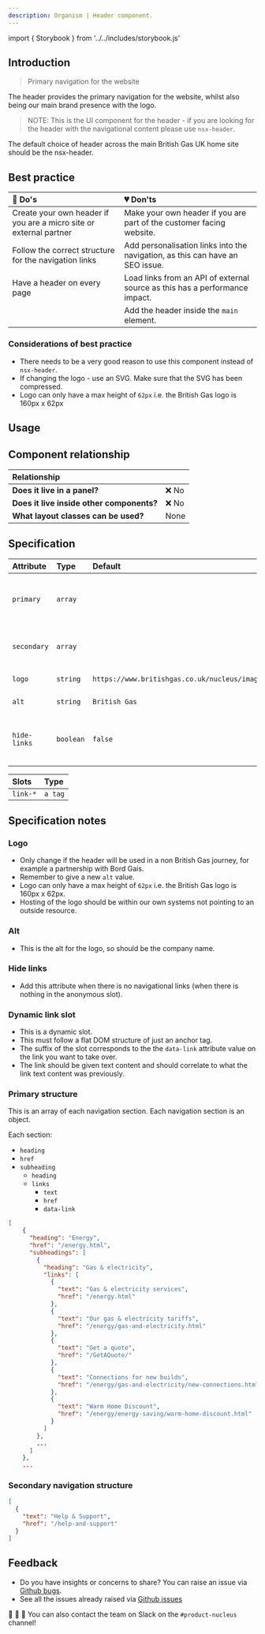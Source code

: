 ```yaml
---
description: Organism | Header component.
---
```


import { Storybook } from '../../includes/storybook.js'

## Introduction

> Primary navigation for the website

The header provides the primary navigation for the website, whilst also being our main brand presence with the logo.

> NOTE: This is the UI component for the header - if you are looking for the header with the navigational content please use `nsx-header`.

The default choice of header across the main British Gas UK home site should be the nsx-header.

## Best practice

| 💚 Do's | 💔 Don'ts |
| :--- | :--- |
| Create your own header if you are a micro site or external partner | Make your own header if you are part of the customer facing website. |
| Follow the correct structure for the navigation links | Add personalisation links into the navigation, as this can have an SEO issue. |
| Have a header on every page | Load links from an API of external source as this has a performance impact. |
|  | Add the header inside the `main` element. |

### Considerations of best practice

* There needs to be a very good reason to use this component instead of `nsx-header`.
* If changing the logo - use an SVG. Make sure that the SVG has been compressed.
* Logo can only have a max height of `62px` i.e. the British Gas logo is 160px x 62px

## Usage

<Storybook story="components-ns-header--standard"></Storybook>

## Component relationship

| **Relationship**|  |
| :---  | :--- |
| **Does it live in a panel?** | ❌ No |
| **Does it live inside other components?** | ❌ No |
| **What layout classes can be used?** | None |

## Specification

| Attribute | Type | Default | Options | Description |
| :--- | :--- | :--- | :--- | :--- |
| `primary`    | `array` |  |  | Primary navigation heading, subheadings and links |
| `secondary`    | `array` |  |  | Secondary navigation links and buttons |
| `logo`    | `string` | `https://www.britishgas.co.uk/nucleus/images/logo.svg` |  |URL to point to logo|
| `alt`    | `string` | `British Gas` |  |Alternative text for logo|
| `hide-links` | `boolean` | `false` | `true`,`false` |Hide navigation and related navigational elements|

| Slots | Type |
| :--- | :--- |
| `link-*` | `a tag` |

## Specification notes

### Logo

* Only change if the header will be used in a non British Gas journey, for example a partnership with Bord Gais.
* Remember to give a new `alt` value.
* Logo can only have a max height of `62px` i.e. the British Gas logo is 160px x 62px.
* Hosting of the logo should be within our own systems not pointing to an outside resource.

### Alt

* This is the alt for the logo, so should be the company name.

### Hide links

* Add this attribute when there is no navigational links (when there is nothing in the anonymous slot).

### Dynamic link slot

* This is a dynamic slot.
* This must follow a flat DOM structure of just an anchor tag.
* The suffix of the slot corresponds to the the `data-link` attribute value on the link you want to take over.
* The link should be given text content and should correlate to what the link text content was previously.

### Primary structure

This is an array of each navigation section. Each navigation section is an object.

Each section:

* `heading`
* `href`
* `subheading`
  * `heading`
  * `links`
    * `text`
    * `href`
    * `data-link`

```json
[
    {
      "heading": "Energy",
      "href": "/energy.html",
      "subheadings": [
        {
          "heading": "Gas & electricity",
          "links": [
            {
              "text": "Gas & electricity services",
              "href": "/energy.html"
            },
            {
              "text": "Our gas & electricity tariffs",
              "href": "/energy/gas-and-electricity.html"
            },
            {
              "text": "Get a quote",
              "href": "/GetAQuote/"
            },
            {
              "text": "Connections for new builds",
              "href": "/energy/gas-and-electricity/new-connections.html"
            },
            {
              "text": "Warm Home Discount",
              "href": "/energy/energy-saving/warm-home-discount.html"
            }
          ]
        },
        ...
      ]
    },
    ...
```

### Secondary navigation structure

```json
[
  {
    "text": "Help & Support",
    "href": "/help-and-support"
  }
]
```

## Feedback

* Do you have insights or concerns to share? You can raise an issue via [Github bugs](https://github.com/ConnectedHomes/nucleus/issues/new?assignees=&labels=Bug&template=a--bug-report.md&title=[bug]%20[ns-header]).
* See all the issues already raised via [Github issues](https://github.com/connectedHomes/nucleus/issues?utf8=%E2%9C%93&q=is%3Aopen+is%3Aissue+label%3ABug+[ns-header])

💩 🎉 🦄 You can also contact the team on Slack on the `#product-nucleus` channel!
